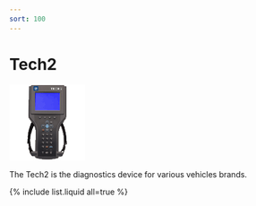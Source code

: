 ```yaml
---
sort: 100
---
```


# Tech2

![](/content/tech2/tech2_logo_anim.gif)

The Tech2 is the diagnostics device for various vehicles brands.

{% include list.liquid all=true %}
